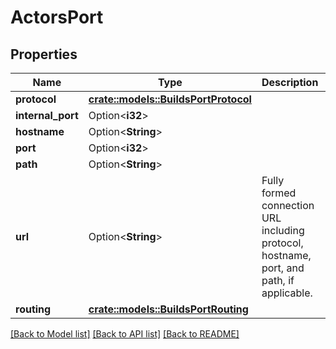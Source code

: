 # ActorsPort

## Properties

Name | Type | Description | Notes
------------ | ------------- | ------------- | -------------
**protocol** | [**crate::models::BuildsPortProtocol**](BuildsPortProtocol.md) |  | 
**internal_port** | Option<**i32**> |  | [optional]
**hostname** | Option<**String**> |  | [optional]
**port** | Option<**i32**> |  | [optional]
**path** | Option<**String**> |  | [optional]
**url** | Option<**String**> | Fully formed connection URL including protocol, hostname, port, and path, if applicable. | [optional]
**routing** | [**crate::models::BuildsPortRouting**](BuildsPortRouting.md) |  | 

[[Back to Model list]](../README.md#documentation-for-models) [[Back to API list]](../README.md#documentation-for-api-endpoints) [[Back to README]](../README.md)


